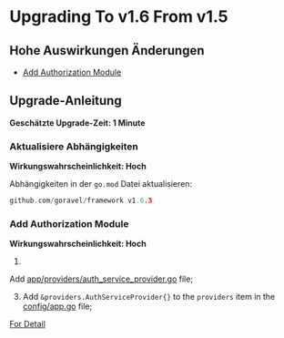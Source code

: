 # Upgrading To v1.6 From v1.5

## Hohe Auswirkungen Änderungen

- [Add Authorization Module](#add-authorization-module)

## Upgrade-Anleitung

**Geschätzte Upgrade-Zeit: 1 Minute**

### Aktualisiere Abhängigkeiten

**Wirkungswahrscheinlichkeit: Hoch**

Abhängigkeiten in der `go.mod` Datei aktualisieren:

```go
github.com/goravel/framework v1.6.3
```

### Add Authorization Module

**Wirkungswahrscheinlichkeit: Hoch**

1.

Add [app/providers/auth_service_provider.go](https://github.com/goravel/goravel/blob/v1.6.0/app/providers/auth_service_provider.go)
file;

3. Add `&providers.AuthServiceProvider{}` to the `providers` item in
   the [config/app.go](https://github.com/goravel/goravel/blob/v1.6.0/config/app.go) file;

[For Detail](../security/authorization)
